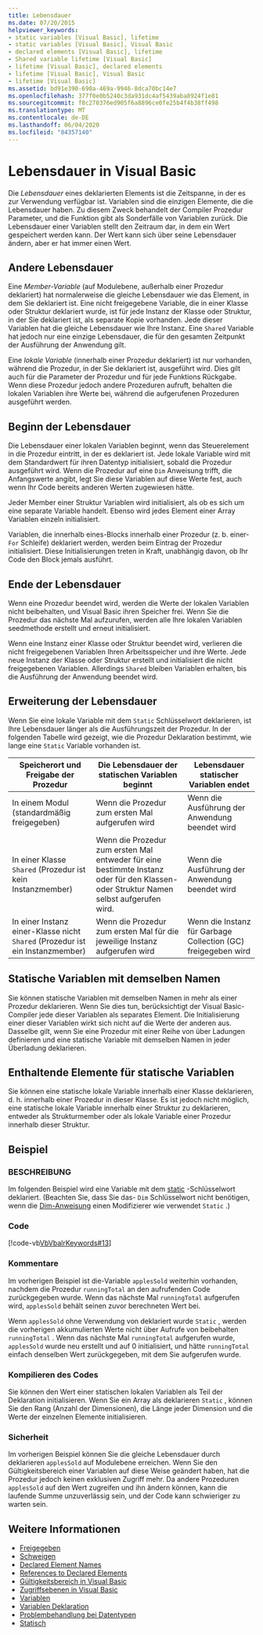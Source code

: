 ```yaml
---
title: Lebensdauer
ms.date: 07/20/2015
helpviewer_keywords:
- static variables [Visual Basic], lifetime
- static variables [Visual Basic], Visual Basic
- declared elements [Visual Basic], lifetime
- Shared variable lifetime [Visual Basic]
- lifetime [Visual Basic], declared elements
- lifetime [Visual Basic], Visual Basic
- lifetime [Visual Basic]
ms.assetid: bd91e390-690a-469a-9946-8dca70bc14e7
ms.openlocfilehash: 377f0e0b5240c3da931dc4af5439aba8924f1e81
ms.sourcegitcommit: f8c270376ed905f6a8896ce0fe25b4f4b38ff498
ms.translationtype: MT
ms.contentlocale: de-DE
ms.lasthandoff: 06/04/2020
ms.locfileid: "84357140"
---
```

# <a name="lifetime-in-visual-basic"></a>Lebensdauer in Visual Basic
Die *Lebensdauer* eines deklarierten Elements ist die Zeitspanne, in der es zur Verwendung verfügbar ist. Variablen sind die einzigen Elemente, die die Lebensdauer haben. Zu diesem Zweck behandelt der Compiler Prozedur Parameter, und die Funktion gibt als Sonderfälle von Variablen zurück. Die Lebensdauer einer Variablen stellt den Zeitraum dar, in dem ein Wert gespeichert werden kann. Der Wert kann sich über seine Lebensdauer ändern, aber er hat immer einen Wert.  
  
## <a name="different-lifetimes"></a>Andere Lebensdauer  
 Eine *Member-Variable* (auf Modulebene, außerhalb einer Prozedur deklariert) hat normalerweise die gleiche Lebensdauer wie das Element, in dem Sie deklariert ist. Eine nicht freigegebene Variable, die in einer Klasse oder Struktur deklariert wurde, ist für jede Instanz der Klasse oder Struktur, in der Sie deklariert ist, als separate Kopie vorhanden. Jede dieser Variablen hat die gleiche Lebensdauer wie Ihre Instanz. Eine `Shared` Variable hat jedoch nur eine einzige Lebensdauer, die für den gesamten Zeitpunkt der Ausführung der Anwendung gilt.  
  
 Eine *lokale Variable* (innerhalb einer Prozedur deklariert) ist nur vorhanden, während die Prozedur, in der Sie deklariert ist, ausgeführt wird. Dies gilt auch für die Parameter der Prozedur und für jede Funktions Rückgabe. Wenn diese Prozedur jedoch andere Prozeduren aufruft, behalten die lokalen Variablen ihre Werte bei, während die aufgerufenen Prozeduren ausgeführt werden.  
  
## <a name="beginning-of-lifetime"></a>Beginn der Lebensdauer  
 Die Lebensdauer einer lokalen Variablen beginnt, wenn das Steuerelement in die Prozedur eintritt, in der es deklariert ist. Jede lokale Variable wird mit dem Standardwert für ihren Datentyp initialisiert, sobald die Prozedur ausgeführt wird. Wenn die Prozedur auf eine `Dim` Anweisung trifft, die Anfangswerte angibt, legt Sie diese Variablen auf diese Werte fest, auch wenn Ihr Code bereits anderen Werten zugewiesen hätte.  
  
 Jeder Member einer Struktur Variablen wird initialisiert, als ob es sich um eine separate Variable handelt. Ebenso wird jedes Element einer Array Variablen einzeln initialisiert.  
  
 Variablen, die innerhalb eines-Blocks innerhalb einer Prozedur (z. b. einer- `For` Schleife) deklariert werden, werden beim Eintrag der Prozedur initialisiert. Diese Initialisierungen treten in Kraft, unabhängig davon, ob Ihr Code den Block jemals ausführt.  
  
## <a name="end-of-lifetime"></a>Ende der Lebensdauer  
 Wenn eine Prozedur beendet wird, werden die Werte der lokalen Variablen nicht beibehalten, und Visual Basic ihren Speicher frei. Wenn Sie die Prozedur das nächste Mal aufzurufen, werden alle Ihre lokalen Variablen seedmethode erstellt und erneut initialisiert.  
  
 Wenn eine Instanz einer Klasse oder Struktur beendet wird, verlieren die nicht freigegebenen Variablen Ihren Arbeitsspeicher und ihre Werte. Jede neue Instanz der Klasse oder Struktur erstellt und initialisiert die nicht freigegebenen Variablen. Allerdings `Shared` bleiben Variablen erhalten, bis die Ausführung der Anwendung beendet wird.  
  
## <a name="extension-of-lifetime"></a>Erweiterung der Lebensdauer  
 Wenn Sie eine lokale Variable mit dem `Static` Schlüsselwort deklarieren, ist Ihre Lebensdauer länger als die Ausführungszeit der Prozedur. In der folgenden Tabelle wird gezeigt, wie die Prozedur Deklaration bestimmt, wie lange eine `Static` Variable vorhanden ist.  
  
|Speicherort und Freigabe der Prozedur|Die Lebensdauer der statischen Variablen beginnt|Lebensdauer statischer Variablen endet|  
|------------------------------------|-------------------------------------|-----------------------------------|  
|In einem Modul (standardmäßig freigegeben)|Wenn die Prozedur zum ersten Mal aufgerufen wird|Wenn die Ausführung der Anwendung beendet wird|  
|In einer Klasse `Shared` (Prozedur ist kein Instanzmember)|Wenn die Prozedur zum ersten Mal entweder für eine bestimmte Instanz oder für den Klassen-oder Struktur Namen selbst aufgerufen wird.|Wenn die Ausführung der Anwendung beendet wird|  
|In einer Instanz einer-Klasse nicht `Shared` (Prozedur ist ein Instanzmember)|Wenn die Prozedur zum ersten Mal für die jeweilige Instanz aufgerufen wird|Wenn die Instanz für Garbage Collection (GC) freigegeben wird|  
  
## <a name="static-variables-of-the-same-name"></a>Statische Variablen mit demselben Namen  
 Sie können statische Variablen mit demselben Namen in mehr als einer Prozedur deklarieren. Wenn Sie dies tun, berücksichtigt der Visual Basic-Compiler jede dieser Variablen als separates Element. Die Initialisierung einer dieser Variablen wirkt sich nicht auf die Werte der anderen aus. Dasselbe gilt, wenn Sie eine Prozedur mit einer Reihe von über Ladungen definieren und eine statische Variable mit demselben Namen in jeder Überladung deklarieren.  
  
## <a name="containing-elements-for-static-variables"></a>Enthaltende Elemente für statische Variablen  
 Sie können eine statische lokale Variable innerhalb einer Klasse deklarieren, d. h. innerhalb einer Prozedur in dieser Klasse. Es ist jedoch nicht möglich, eine statische lokale Variable innerhalb einer Struktur zu deklarieren, entweder als Strukturmember oder als lokale Variable einer Prozedur innerhalb dieser Struktur.  
  
## <a name="example"></a>Beispiel  
  
### <a name="description"></a>BESCHREIBUNG  
 Im folgenden Beispiel wird eine Variable mit dem [static](../../../language-reference/modifiers/static.md) -Schlüsselwort deklariert. (Beachten Sie, dass Sie das- `Dim` Schlüsselwort nicht benötigen, wenn die [Dim-Anweisung](../../../language-reference/statements/dim-statement.md) einen Modifizierer wie verwendet `Static` .)  
  
### <a name="code"></a>Code  
 [!code-vb[VbVbalrKeywords#13](~/samples/snippets/visualbasic/VS_Snippets_VBCSharp/VbVbalrKeywords/VB/class7.vb#13)]  
  
### <a name="comments"></a>Kommentare  
 Im vorherigen Beispiel ist die-Variable `applesSold` weiterhin vorhanden, nachdem die Prozedur `runningTotal` an den aufrufenden Code zurückgegeben wurde. Wenn das nächste Mal `runningTotal` aufgerufen wird, `applesSold` behält seinen zuvor berechneten Wert bei.  
  
 Wenn `applesSold` ohne Verwendung von deklariert wurde `Static` , werden die vorherigen akkumulierten Werte nicht über Aufrufe von beibehalten `runningTotal` . Wenn das nächste Mal `runningTotal` aufgerufen wurde, `applesSold` wurde neu erstellt und auf 0 initialisiert, und hätte `runningTotal` einfach denselben Wert zurückgegeben, mit dem Sie aufgerufen wurde.  
  
### <a name="compile-the-code"></a>Kompilieren des Codes  
 Sie können den Wert einer statischen lokalen Variablen als Teil der Deklaration initialisieren. Wenn Sie ein Array als deklarieren `Static` , können Sie den Rang (Anzahl der Dimensionen), die Länge jeder Dimension und die Werte der einzelnen Elemente initialisieren.  
  
### <a name="security"></a>Sicherheit  
 Im vorherigen Beispiel können Sie die gleiche Lebensdauer durch deklarieren `applesSold` auf Modulebene erreichen. Wenn Sie den Gültigkeitsbereich einer Variablen auf diese Weise geändert haben, hat die Prozedur jedoch keinen exklusiven Zugriff mehr. Da andere Prozeduren `applesSold` auf den Wert zugreifen und ihn ändern können, kann die laufende Summe unzuverlässig sein, und der Code kann schwieriger zu warten sein.  
  
## <a name="see-also"></a>Weitere Informationen

- [Freigegeben](../../../language-reference/modifiers/shared.md)
- [Schweigen](../../../language-reference/nothing.md)
- [Declared Element Names](declared-element-names.md)
- [References to Declared Elements](references-to-declared-elements.md)
- [Gültigkeitsbereich in Visual Basic](scope.md)
- [Zugriffsebenen in Visual Basic](access-levels.md)
- [Variablen](../variables/index.md)
- [Variablen Deklaration](../variables/variable-declaration.md)
- [Problembehandlung bei Datentypen](../data-types/troubleshooting-data-types.md)
- [Statisch](../../../language-reference/modifiers/static.md)

